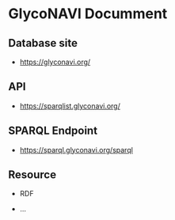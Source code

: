# GlycoNAVI Documment

## Database site

* https://glyconavi.org/

## API

* https://sparqlist.glyconavi.org/

## SPARQL Endpoint

* https://sparql.glyconavi.org/sparql

## Resource

* RDF

* ...
